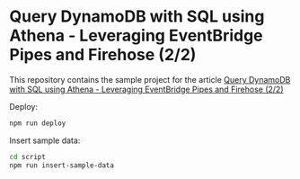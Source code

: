 # Query DynamoDB with SQL using Athena - Leveraging EventBridge Pipes and Firehose (2/2)

This repository contains the sample project for the article
[Query DynamoDB with SQL using Athena - Leveraging EventBridge Pipes and Firehose (2/2)](https://www.serverlesslife.com/Query_DynamoDB_with_SQL_using_Athena_Leveraging_EventBridge_Pipes_and_Firehose_2_2.html)

Deploy:

```bash
npm run deploy
```

Insert sample data:

```bash
cd script
npm run insert-sample-data
```
